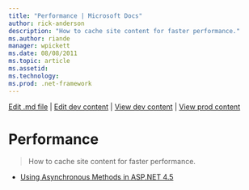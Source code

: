 ```yaml
---
title: "Performance | Microsoft Docs"
author: rick-anderson
description: "How to cache site content for faster performance."
ms.author: riande
manager: wpickett
ms.date: 08/08/2011
ms.topic: article
ms.assetid: 
ms.technology: 
ms.prod: .net-framework
---
```

[Edit .md file](C:\Projects\msc\dev\Msc.Www\Web.ASP\App_Data\github\web-forms\overview\index.md) | [Edit dev content](http://www.aspdev.net/umbraco#/content/content/edit/12868) | [View dev content](http://docs.aspdev.net/tutorials/web-forms/overview/performance-and-caching/index.html) | [View prod content](http://www.asp.net/web-forms/overview/performance-and-caching)

Performance
====================
> How to cache site content for faster performance.


- [Using Asynchronous Methods in ASP.NET 4.5](using-asynchronous-methods-in-aspnet-45.md)